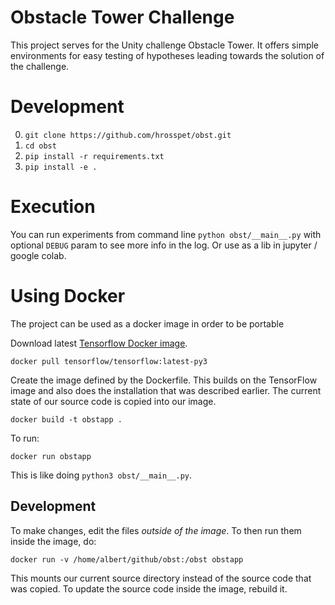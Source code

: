 # Obstacle Tower Challenge

This project serves for the Unity challenge Obstacle Tower. It offers simple environments for easy testing of hypotheses leading towards the solution of the challenge.

# Development

0. `git clone https://github.com/hrosspet/obst.git`
1. `cd obst`
2. `pip install -r requirements.txt`
3. `pip install -e .`

# Execution

You can run experiments from command line `python obst/__main__.py` with optional `DEBUG` param to see more info in the log. Or use as a lib in jupyter / google colab.

# Using Docker

The project can be used as a docker image in order to be portable

Download latest [Tensorflow Docker image](https://www.tensorflow.org/install/docker).

	docker pull tensorflow/tensorflow:latest-py3

Create the image defined by the Dockerfile.
This builds on the TensorFlow image and also does the installation that was described earlier.
The current state of our source code is copied into our image.

	docker build -t obstapp .

To run:

	docker run obstapp

This is like doing `python3 obst/__main__.py`.

## Development

To make changes, edit the files *outside of the image*. To then run them inside the image, do:

	docker run -v /home/albert/github/obst:/obst obstapp

This mounts our current source directory instead of the source code that was copied.
To update the source code inside the image, rebuild it.

